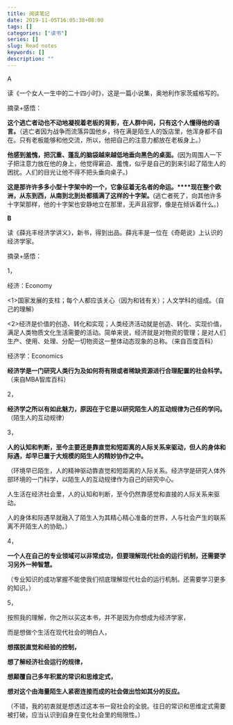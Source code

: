 ```yaml
---
title: 阅读笔记
date: 2019-11-05T16:05:38+08:00
tags: []
categories: ["读书"]
series: []
slug: Read notes
keywords: []
description: ""
---
```


A

读《一个女人一生中的二十四小时》，这是一篇小说集，奥地利作家茨威格写的。

摘录+感悟：

**这个逃亡者动也不动地凝视着老板的背影，在人群中间，只有这个人懂得他的语言。**（逃亡者因为战争而流落异国他乡，待在满是陌生人的饭店里，他浑身都不自在。只有老板能够和他交流，所以，他把自己的注意力都放在老板身上。）

**他感到羞愧，把沉重、蓬乱的脑袋越来越低地垂向黑色的桌面。**(因为周围人一下子把注意力放在他的身上，他觉得窘迫、羞愧，似乎是自己的到来引起了陌生人的困扰。人们的目光让他不得不把头垂向桌子。)

**这是那许许多多小型十字架中的一个，它象征着无名者的命运。****现在整个欧洲，从东到西，从南到北到处都插满了这样的十字架。**(逃亡者死了，向其他许多十字架那样，他的十字架也安静地立在那里，无声且寂寥，像是在倾诉着什么。)

**B**

读《薛兆丰经济学讲义》，新书，得到出品。薛兆丰是一位在《奇葩说》上认识的经济学家。

摘录+感悟：

1，

经济：Economy

<1>国家发展的支柱；每个人都应该关心（因为和钱有关）；人文学科的组成。（自己的理解）

<2>经济是价值的创造、转化和实现；人类经济活动就是创造、转化、实现价值，满足人类物质文化生活需要的活动。简单来说，经济就是对物资的管理；是对人们生产、使用、处理、分配一切物资这一整体动态现象的总称。（来自百度百科）

经济学：Economics

**经济学是一门研究人类行为及如何将有限或者稀缺资源进行合理配置的社会科学。**（来自MBA智库百科）

2，

**经济学之所以有如此魅力，原因在于它是以研究陌生人的互动规律为己任的学问。**（陌生人的互动规律）

3，

**人的认知和判断，至今主要还是靠直觉和短距离的人际关系来驱动，但人的身体和际遇，却早已置于大规模的陌生人的精妙协作之中。**

（环境早已陌生，人的精神驱动靠直觉和短距离的人际关系。经济学是研究人体外部环境的一门科学，以陌生人的互动规律作为自己的研究中心。

人生活在经济社会里，人的认知和判断，至今仍然靠感觉和直接的人际关系来驱动。

人的身体和际遇早就融入了陌生人为其精心精心准备的世界，人与社会产生的联系离不开陌生人的协助。）

4，

**一个人在自己的专业领域可以非常成功，但要理解现代社会的运行机制，还需要学习另外一种智慧。**

（专业知识的成功掌握不能使我们彻底理解现代社会的运行机制。还需要学习更多的知识。）

5，

按照我的理解，你之所以买这本书，并不是因为你想成为经济学家，

而是想做个生活在现代社会的明白人，

**想摆脱直觉和经验的控制，**

**想了解经济社会运行的规律，**

**想颠覆自己多年积累的常识和思维定式，**

**想对这个由海量陌生人紧密连接而成的社会做出恰如其分的反应。**

（不错，我的初衷就是想透过这本书一窥社会的全貌。往日的常识和思维定式需要被打破，应当认识到自身在变化社会里的局限性。）